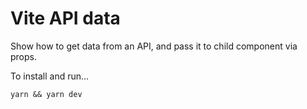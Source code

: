# Vite API data

Show how to get data from an API, and pass it to child component via props. 

To install and run...
```
yarn && yarn dev
```
